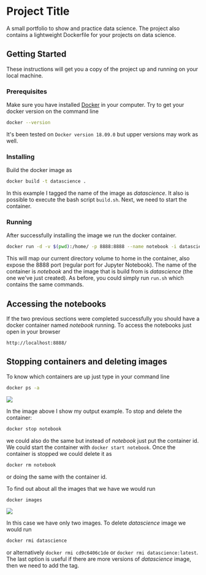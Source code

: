 # Project Title

A small portfolio to show and practice data science. The project also contains a lightweight Dockerfile for your projects on data science.

## Getting Started

These instructions will get you a copy of the project up and running on your local machine. 

### Prerequisites

Make sure you have installed [Docker](https://www.docker.com/get-started) in your computer. Try to get your docker version on the command line

```sh 
docker --version
```
It's been tested on  ```Docker version 18.09.0``` but upper versions may work as well.

### Installing

Build the docker image as 

```sh
docker build -t datascience .
```
In this example I tagged the name of the image as *datascience*. It also is possible to execute the bash script ```build.sh```. Next, we need to start the container.

### Running

After successfully installing the image we run the docker container.

```sh
docker run -d -v $(pwd):/home/ -p 8888:8888 --name notebook -i datascience
```

This will map our current directory volume to home in the container, also expose the 8888 port (regular port for Jupyter Notebook). The name of the container is *notebook* and the image that is build from is *datascience* (the one we've just created). As before, you could simply run ```run.sh``` which contains the same commands.

## Accessing the notebooks

If the two previous sections were completed successfully you should have a docker container named *notebook* running. To access the notebooks just open in your browser

```
http://localhost:8888/
```

## Stopping containers and deleting images

To know which containers are up just type in your command line

```sh
docker ps -a
```

![](../images/docker_ps.png)

In the image above I show my output example. To stop and delete the container:

```sh
docker stop notebook
```
we could also do the same but instead of *notebook* just put the container id. We could start the container with ```docker start notebook```. Once the container is stopped we could delete it as

```sh
docker rm notebook
```
or doing the same with the container id.


To find out about all the images that we have we would run

```sh
docker images
```

![](../images/docker_images.png)

In this case we have only two images. To delete *datascience* image we would run

```sh
docker rmi datascience
```

or alternatively ```docker rmi cd9c6406c1de``` or ```docker rmi datascience:latest```. The last option is useful if there are more versions of *datascience* image, then we need to add the tag.




